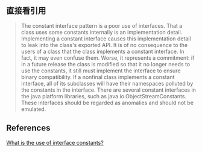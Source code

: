 ## 直接看引用

> The constant interface pattern is a poor use of interfaces. That a class uses some constants internally is an implementation detail. Implementing a constant interface causes this implementation detail to leak into the class's exported API. It is of no consequence to the users of a class that the class implements a constant interface. In fact, it may even confuse them. Worse, it represents a commitment: if in a future release the class is modified so that it no longer needs to use the constants, it still must implement the interface to ensure binary compatibility. If a nonfinal class implements a constant interface, all of its subclasses will have their namespaces polluted by the constants in the interface.
> There are several constant interfaces in the java platform libraries, such as java.io.ObjectStreamConstants. These interfaces should be regarded as anomalies and should not be emulated.

## References
[What is the use of interface constants?](https://stackoverflow.com/questions/2659593/what-is-the-use-of-interface-constants)
